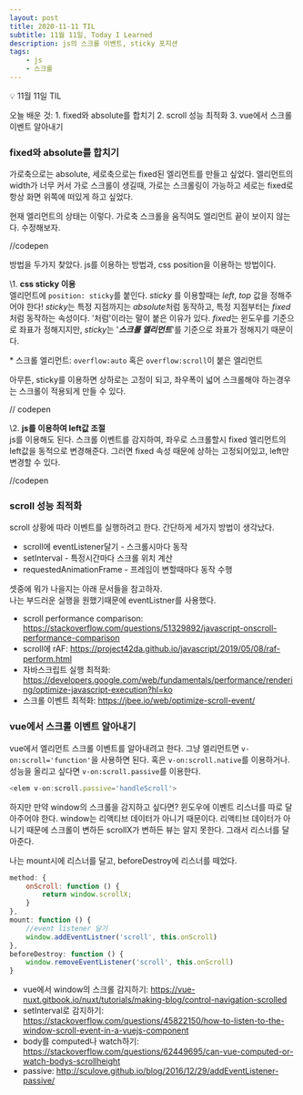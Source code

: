 ```yaml
---
layout: post
title: 2020-11-11 TIL
subtitle: 11월 11일, Today I Learned
description: js의 스크롤 이벤트, sticky 포지션
tags: 
    - js
    - 스크롤
---
```


<p class="callout">💡 11월 11일 TIL </p>
오늘 배운 것:
1. fixed와 absolute를 합치기
2. scroll 성능 최적화
3. vue에서 스크롤 이벤트 알아내기

### fixed와 absolute를 합치기

가로축으로는 absolute, 세로축으로는 fixed된 엘리먼트를 만들고 싶었다. 엘리먼트의 width가 너무 커서 가로 스크롤이 생길때, 가로는 스크롤링이 가능하고 세로는 fixed로 항상 화면 위쪽에 떠있게 하고 싶었다. 

현재 엘리먼트의 상태는 이렇다. 가로축 스크롤을 움직여도 엘리먼트 끝이 보이지 않는다. 수정해보자.

//codepen

방법을 두가지 찾았다. js를 이용하는 방법과, css position을 이용하는 방법이다.

\1. **css sticky 이용**\
엘리먼트에 `position: sticky`를 붙인다. *sticky* 를 이용할때는 *left*, *top* 값을 정해주어야 한다! *sticky*는 특정 지점까지는 *absolute*처럼 동작하고, 특정 지점부터는 *fixed*처럼 동작하는 속성이다. '처럼'이라는 말이 붙은 이유가 있다. *fixed*는 윈도우를 기준으로 좌표가 정해지지만, *sticky*는 '***스크롤 엘리먼트***'를 기준으로 좌표가 정해지기 때문이다.

\* 스크롤 엘리먼트: `overflow:auto` 혹은 `overflow:scroll`이 붙은 엘리먼트

아무튼, sticky를 이용하면 상하로는 고정이 되고, 좌우폭이 넓어 스크롤해야 하는경우는 스크롤이 적용되게 만들 수 있다.

// codepen

\2. **js를 이용하여 left값 조절**\
js를 이용해도 된다. 스크롤 이벤트를 감지하여, 좌우로 스크롤할시 fixed 엘리먼트의 left값을 동적으로 변경해준다. 그러면 fixed 속성 때문에 상하는 고정되어있고, left만 변경할 수 있다.

//codepen

### scroll 성능 최적화

scroll 상황에 따라 이벤트를 실행하려고 한다. 간단하게 세가지 방법이 생각났다.
- scroll에 eventListener달기 - 스크롤시마다 동작
- setInterval - 특정시간마다 스크롤 위치 계산
- requestedAnimationFrame - 프레임이 변할때마다 동작 수행

셋중에 뭐가 나을지는 아래 문서들을 참고하자.\
나는 부드러운 실행을 원했기때문에 eventListner를 사용했다.

- scroll performance comparison: <https://stackoverflow.com/questions/51329892/javascript-onscroll-performance-comparison>
- scroll에 rAF: <https://project42da.github.io/javascript/2019/05/08/raf-perform.html>
- 자바스크립트 실행 최적화: <https://developers.google.com/web/fundamentals/performance/rendering/optimize-javascript-execution?hl=ko>
- 스크롤 이벤트 최적화: <https://jbee.io/web/optimize-scroll-event/>

### vue에서 스크롤 이벤트 알아내기

vue에서 엘리먼트 스크롤 이벤트를 알아내려고 한다. 그냥 엘리먼트면 `v-on:scroll='function'`을 사용하면 된다. 혹은 `v-on:scroll.native`를 이용하거나. 성능을 올리고 싶다면 `v-on:scroll.passive`를 이용한다.

```js
<elem v-on:scroll.passive='handleScroll'>
```

하지만 만약 window의 스크롤을 감지하고 싶다면? 윈도우에 이벤트 리스너를 따로 달아주어야 한다. <span class="ud">window는 리액티브 데이터가 아니기 때문이다.</span> 리액티브 데이터가 아니기 때문에 스크롤이 변하든 scrollX가 변하든 뷰는 알지 못한다. 그래서 리스너를 달아준다.

나는 mount시에 리스너를 달고, beforeDestroy에 리스너를 떼었다.

```js
method: {
    onScroll: function () {
        return window.scrollX;
    }
},
mount: function () {
    //event listener 달기
    window.addEventListner('scroll', this.onScroll)
},
beforeDestroy: function () {
    window.removeEventListener('scroll', this.onScroll)
}
```

- vue에서 window의 스크롤 감지하기: <https://vue-nuxt.gitbook.io/nuxt/tutorials/making-blog/control-navigation-scrolled>
- setInterval로 감지하기: <https://stackoverflow.com/questions/45822150/how-to-listen-to-the-window-scroll-event-in-a-vuejs-component>
- body를 computed나 watch하기: <https://stackoverflow.com/questions/62449695/can-vue-computed-or-watch-bodys-scrollheight>
- passive: <http://sculove.github.io/blog/2016/12/29/addEventListener-passive/>
